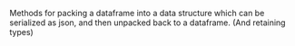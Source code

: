 Methods for packing a dataframe into a data structure which can be
serialized as json, and then unpacked back to a dataframe. (And retaining
types)
